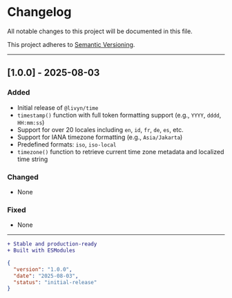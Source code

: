 # Changelog

All notable changes to this project will be documented in this file.

This project adheres to [Semantic Versioning](https://semver.org/).

---

## [1.0.0] - 2025-08-03

### Added
- Initial release of `@livyn/time`
- `timestamp()` function with full token formatting support (e.g., `YYYY`, `dddd`, `HH:mm:ss`)
- Support for over 20 locales including `en`, `id`, `fr`, `de`, `es`, etc.
- Support for IANA timezone formatting (e.g., `Asia/Jakarta`)
- Predefined formats: `iso`, `iso-local`
- `timezone()` function to retrieve current time zone metadata and localized time string

### Changed
- None

### Fixed
- None

---

```diff
+ Stable and production-ready
+ Built with ESModules
```

```json
{
  "version": "1.0.0",
  "date": "2025-08-03",
  "status": "initial-release"
}
```
